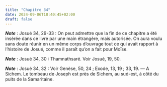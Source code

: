 ```yaml
---
title: "Chapitre 34"
date: 2024-09-06T18:40:45+02:00
draft: false
---
```




***Note*** :  Josué 34, 29-33 : On peut admettre que la fin de ce chapitre a été insérée dans ce livre par une main étrangère, mais autorisée. On aura voulu sans doute réunir en un même corps d’ouvrage tout ce qui avait rapport à l’histoire de Josué, comme il paraît qu’on a fait pour Moïse.

***Note*** :  Josué 34, 30 : Thamnathsaré. Voir Josué, 19, 50.

***Note*** :  Josué 34, 32 : Voir Genèse, 50, 24 ; Exode, 13, 19 ; 33, 19. ― A Sichem. Le tombeau de Joseph est près de Sichem, au sud-est, à côté du puits de la Samaritaine.
